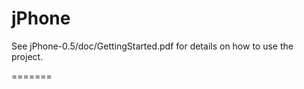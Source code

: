 jPhone
======

See jPhone-0.5/doc/GettingStarted.pdf for details on how to use the project.

=======



